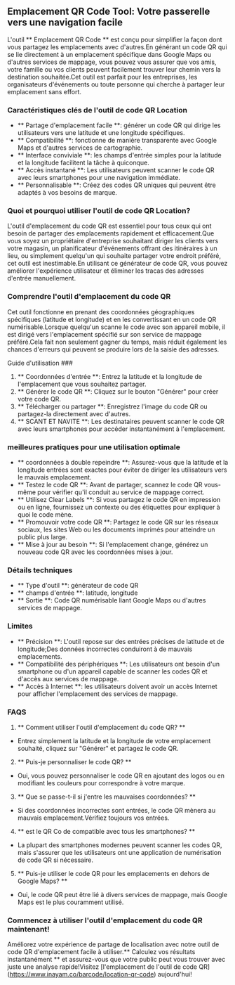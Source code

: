 ## Emplacement QR Code Tool: Votre passerelle vers une navigation facile

L'outil ** Emplacement QR Code ** est conçu pour simplifier la façon dont vous partagez les emplacements avec d'autres.En générant un code QR qui se lie directement à un emplacement spécifique dans Google Maps ou d'autres services de mappage, vous pouvez vous assurer que vos amis, votre famille ou vos clients peuvent facilement trouver leur chemin vers la destination souhaitée.Cet outil est parfait pour les entreprises, les organisateurs d'événements ou toute personne qui cherche à partager leur emplacement sans effort.

### Caractéristiques clés de l'outil de code QR Location

- ** Partage d'emplacement facile **: générer un code QR qui dirige les utilisateurs vers une latitude et une longitude spécifiques.
- ** Compatibilité **: fonctionne de manière transparente avec Google Maps et d'autres services de cartographie.
- ** Interface conviviale **: les champs d'entrée simples pour la latitude et la longitude facilitent la tâche à quiconque.
- ** Accès instantané **: Les utilisateurs peuvent scanner le code QR avec leurs smartphones pour une navigation immédiate.
- ** Personnalisable **: Créez des codes QR uniques qui peuvent être adaptés à vos besoins de marque.

### Quoi et pourquoi utiliser l'outil de code QR Location?

L'outil d'emplacement du code QR est essentiel pour tous ceux qui ont besoin de partager des emplacements rapidement et efficacement.Que vous soyez un propriétaire d'entreprise souhaitant diriger les clients vers votre magasin, un planificateur d'événements offrant des itinéraires à un lieu, ou simplement quelqu'un qui souhaite partager votre endroit préféré, cet outil est inestimable.En utilisant ce générateur de code QR, vous pouvez améliorer l'expérience utilisateur et éliminer les tracas des adresses d'entrée manuellement.

### Comprendre l'outil d'emplacement du code QR

Cet outil fonctionne en prenant des coordonnées géographiques spécifiques (latitude et longitude) et en les convertissant en un code QR numérisable.Lorsque quelqu'un scanne le code avec son appareil mobile, il est dirigé vers l'emplacement spécifié sur son service de mappage préféré.Cela fait non seulement gagner du temps, mais réduit également les chances d'erreurs qui peuvent se produire lors de la saisie des adresses.

Guide d'utilisation ###

1. ** Coordonnées d'entrée **: Entrez la latitude et la longitude de l'emplacement que vous souhaitez partager.
2. ** Générer le code QR **: Cliquez sur le bouton "Générer" pour créer votre code QR.
3. ** Télécharger ou partager **: Enregistrez l'image du code QR ou partagez-la directement avec d'autres.
4. ** SCANT ET NAVITE **: Les destinataires peuvent scanner le code QR avec leurs smartphones pour accéder instantanément à l'emplacement.

### meilleures pratiques pour une utilisation optimale

- ** coordonnées à double repeindre **: Assurez-vous que la latitude et la longitude entrées sont exactes pour éviter de diriger les utilisateurs vers le mauvais emplacement.
- ** Testez le code QR **: Avant de partager, scannez le code QR vous-même pour vérifier qu'il conduit au service de mappage correct.
- ** Utilisez Clear Labels **: Si vous partagez le code QR en impression ou en ligne, fournissez un contexte ou des étiquettes pour expliquer à quoi le code mène.
- ** Promouvoir votre code QR **: Partagez le code QR sur les réseaux sociaux, les sites Web ou les documents imprimés pour atteindre un public plus large.
- ** Mise à jour au besoin **: Si l'emplacement change, générez un nouveau code QR avec les coordonnées mises à jour.

### Détails techniques

- ** Type d'outil **: générateur de code QR
- ** champs d'entrée **: latitude, longitude
- ** Sortie **: Code QR numérisable liant Google Maps ou d'autres services de mappage.

### Limites

- ** Précision **: L'outil repose sur des entrées précises de latitude et de longitude;Des données incorrectes conduiront à de mauvais emplacements.
- ** Compatibilité des périphériques **: Les utilisateurs ont besoin d'un smartphone ou d'un appareil capable de scanner les codes QR et d'accès aux services de mappage.
- ** Accès à Internet **: les utilisateurs doivent avoir un accès Internet pour afficher l'emplacement des services de mappage.

### FAQS

1. ** Comment utiliser l'outil d'emplacement du code QR? **
- Entrez simplement la latitude et la longitude de votre emplacement souhaité, cliquez sur "Générer" et partagez le code QR.

2. ** Puis-je personnaliser le code QR? **
- Oui, vous pouvez personnaliser le code QR en ajoutant des logos ou en modifiant les couleurs pour correspondre à votre marque.

3. ** Que se passe-t-il si j'entre les mauvaises coordonnées? **
- Si des coordonnées incorrectes sont entrées, le code QR mènera au mauvais emplacement.Vérifiez toujours vos entrées.

4. ** est le QR Co de compatible avec tous les smartphones? **
- La plupart des smartphones modernes peuvent scanner les codes QR, mais s'assurer que les utilisateurs ont une application de numérisation de code QR si nécessaire.

5. ** Puis-je utiliser le code QR pour les emplacements en dehors de Google Maps? **
- Oui, le code QR peut être lié à divers services de mappage, mais Google Maps est le plus couramment utilisé.

### Commencez à utiliser l'outil d'emplacement du code QR maintenant!

Améliorez votre expérience de partage de localisation avec notre outil de code QR d'emplacement facile à utiliser.** Calculez vos résultats instantanément ** et assurez-vous que votre public peut vous trouver avec juste une analyse rapide!Visitez [l'emplacement de l'outil de code QR] (https://www.inayam.co/barcode/location-qr-code) aujourd'hui!